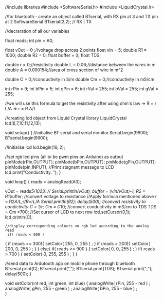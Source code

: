 //include libraries
#include <SoftwareSerial.h>
#include <LiquidCrystal.h>

//for bluetooth - create an object called BTserial, with RX pin at 3 and TX pin at 2
SoftwareSerial BTserial(3,2); // RX | TX

//decraration of all our variables

float reads;
int pin = A0;

float vOut = 0 ;//voltage drop across 2 points
float vIn = 5;
double R1 = 1000;
double R2 = 0;
float buffer = 0;
float TDS;

double r = 0;//resistivity 
double L = 0.06;//distance between the wires in m
double A = 0.000154;//area of cross section of wire in m^2

double C = 0;//conductivity in S/m
double Cm = 0;//conductivity in mS/cm

int rPin = 9;
int bPin = 5;
int gPin = 6;
int rVal = 255;
int bVal = 255;
int gVal = 255;

//we will use this formula to get the resistivity after using ohm's law -> R = r L/A => r = R A/L

//creating lcd object from Liquid Crystal library
LiquidCrystal lcd(8,7,10,11,12,13);

void setup() {
  //initialise BT serial and   serial monitor
  Serial.begin(9600);
  BTserial.begin(9600);

  //initialise lcd
  lcd.begin(16, 2);

  //set rgb led pins (all to be pwm pins on Arduino) as output
  pinMode(rPin,OUTPUT);
  pinMode(bPin,OUTPUT);
  pinMode(gPin,OUTPUT);
  pinMode(pin,INPUT);
  //Print stagnant message to LCD
  lcd.print("Conductivity: ");
}

void loop() {
    reads = analogRead(A0);
  
  vOut = reads*5/1023;
//  Serial.println(vOut);
  buffer = (vIn/vOut)-1;
  R2 = R1*buffer;
    //convert voltage to resistance
    //Apply formula mentioned above
      r = R2*A/L;//R=rL/A
        Serial.println(R2);
         delay(500);
    //convert resistivity to condictivity
    C = 1/r;
    Cm = C*10;
    //convert conductivity in mS/cm to TDS
    TDS = Cm *700;
    //Set cursor of LCD to next row
    lcd.setCursor(0,1);
    lcd.println(C);

    //display corresponding colours on rgb led according to the analog read
     if( reads < 600 )
  {
      if (reads <= 300){
        setColor( 255, 0, 255 ) ;
      }
      if (reads > 200){
        setColor( 200, 0, 255 ) ;
      }
  }
  else{
    if( reads <= 900 )
    {
      setColor( 0, 0, 255 ) ;
    }
    if( reads > 700 )
  {
    setColor( 0, 255, 255 ) ;
  }
    }

//send data to Ardutooth app on mobile phone through bluetooth
BTserial.print(C);
BTserial.print(",");
BTserial.print(TDS);
BTserial.print(";");
delay(500);
}


void setColor(int red, int green, int blue)
{
  analogWrite( rPin, 255 - red ) ;
  analogWrite( gPin, 255 - green ) ;
  analogWrite( bPin, 255 - blue ) ;  
}
